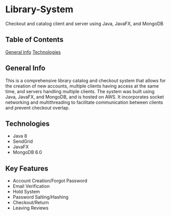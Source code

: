 # Library-System
Checkout and catalog client and server using Java, JavaFX, and MongoDB
## Table of Contents
[General Info](#general-info)
[Technologies](#technologies)
## General Info
This is a comprehensive library catalog and checkout system that allows for the creation of new accounts, multiple clients having access at the same time, and servers handling multiple clients. The system was built using Java, JavaFX, and MongoDB, and is hosted on AWS. It incorporates socket networking and multithreading to facilitate communication between clients and prevent checkout overlap. 
## Technologies
* Java 8
* SendGrid
* JavaFX
* MongoDB 6.0
## Key Features
* Account Creation/Forgot Password
* Email Verification
* Hold System
* Password Salting/Hashing
* Checkout/Return
* Leaving Reviews
